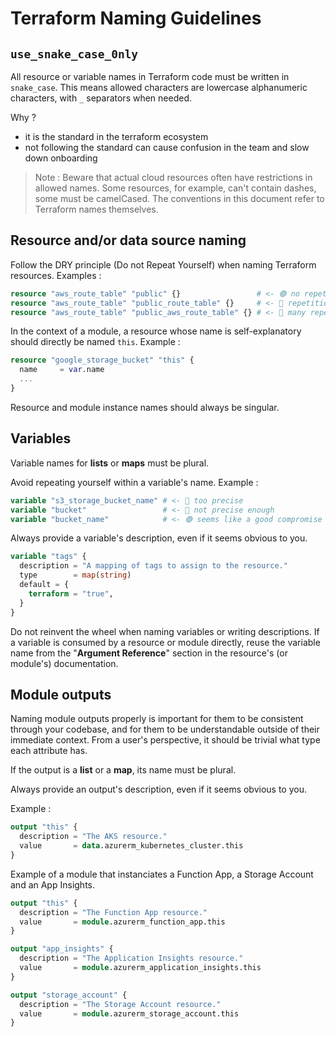 # Terraform Naming Guidelines

## `use_snake_case_0nly`

All resource or variable names in Terraform code must be written in `snake_case`. 
This means allowed characters are lowercase alphanumeric characters, with `_`
separators when needed.

Why ?
- it is the standard in the terraform ecosystem
- not following the standard can cause confusion in the team and slow down 
  onboarding

> Note : Beware that actual cloud resources often have restrictions in allowed
> names. Some resources, for example, can't contain dashes, some must be
> camelCased. The conventions in this document refer to Terraform names
> themselves.


## Resource and/or data source naming

Follow the DRY principle (Do not Repeat Yourself) when naming Terraform
resources. Examples : 

```terraform
resource "aws_route_table" "public" {}                 # <- 🟢 no repetitions 
resource "aws_route_table" "public_route_table" {}     # <- 🔴 repetitions
resource "aws_route_table" "public_aws_route_table" {} # <- 🔴 many repetitions
```

In the context of a module, a resource whose name is self-explanatory should
directly be named `this`. Example : 
```terraform
resource "google_storage_bucket" "this" {
  name     = var.name
  ...
}
```

Resource and module instance names should always be singular.

## Variables

Variable names for **lists** or **maps** must be plural.

Avoid repeating yourself within a variable's name. Example :
```terraform
variable "s3_storage_bucket_name" # <- 🔴 too precise
variable "bucket"                 # <- 🔴 not precise enough
variable "bucket_name"            # <- 🟢 seems like a good compromise
```

Always provide a variable's description, even if it seems obvious to you.

```terraform
variable "tags" {
  description = "A mapping of tags to assign to the resource."
  type        = map(string)
  default = {
    terraform = "true",
  }
}
```

Do not reinvent the wheel when naming variables or writing descriptions. If a
variable is consumed by a resource or module directly, reuse the variable
name from the "**Argument Reference**" section in the resource's (or module's)
documentation.

## Module outputs

Naming module outputs properly is important for them to be consistent through
your codebase, and for them to be understandable outside of their immediate
context. From a user's perspective, it should be trivial what type each
attribute has.

If the output is a **list** or a **map**, its name must be plural.

Always provide an output's description, even if it seems obvious to you.

Example :

```terraform
output "this" {
  description = "The AKS resource."
  value       = data.azurerm_kubernetes_cluster.this
}
```

Example of a module that instanciates a Function App, a Storage Account and an
App Insights.

```terraform
output "this" {
  description = "The Function App resource."
  value       = module.azurerm_function_app.this
}

output "app_insights" {
  description = "The Application Insights resource."
  value       = module.azurerm_application_insights.this
}

output "storage_account" {
  description = "The Storage Account resource."
  value       = module.azurerm_storage_account.this
}
```
